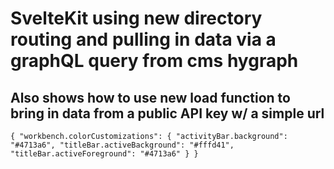 # SvelteKit using new directory routing and pulling in data via a graphQL query from cms hygraph

## Also shows how to use new load function to bring in data from a public API key w/ a simple url

`{ "workbench.colorCustomizations": { "activityBar.background": "#4713a6", "titleBar.activeBackground": "#fffd41", "titleBar.activeForeground": "#4713a6" } }`
